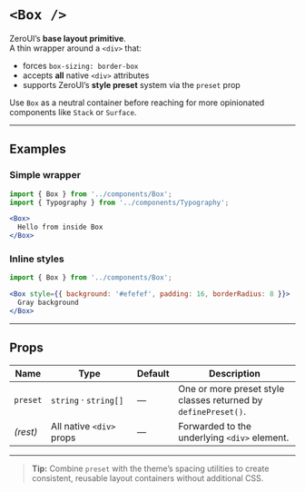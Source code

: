 # `<Box />`

ZeroUI’s **base layout primitive**.  
A thin wrapper around a `<div>` that:

* forces `box-sizing: border-box`
* accepts **all** native `<div>` attributes
* supports ZeroUI’s **style preset** system via the `preset` prop

Use `Box` as a neutral container before reaching for more opinionated components like `Stack` or `Surface`.

---

## Examples

### Simple wrapper

```jsx
import { Box } from '../components/Box';
import { Typography } from '../components/Typography';

<Box>
  Hello from inside Box
</Box>
```

### Inline styles

```jsx
import { Box } from '../components/Box';

<Box style={{ background: '#efefef', padding: 16, borderRadius: 8 }}>
  Gray background
</Box>
```

---

## Props

| Name      | Type                 | Default | Description                                                                  |
|-----------|----------------------|---------|------------------------------------------------------------------------------|
| `preset`  | `string` · `string[]`| —       | One or more preset style classes returned by `definePreset()`.               |
| *(rest)*  | All native `<div>` props | —    | Forwarded to the underlying `<div>` element.                                 |

---

> **Tip:** Combine `preset` with the theme’s spacing utilities to create consistent, reusable layout containers without additional CSS.
